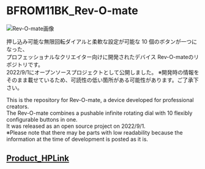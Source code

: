 # BFROM11BK_Rev-O-mate

![Rev-O-mate画像](https://bit-trade-one.co.jp/wp/wp-content/uploads/2019/01/ROM-TW-bn03-1024x576.jpg)

押し込み可能な無限回転ダイアルと柔軟な設定が可能な 10 個のボタンが一つになった、  
プロフェッショナルなクリエイター向けに開発されたデバイス Rev-O-mateのリポジトリです。  
2022/9/1にオープンソースプロジェクトとして公開しました。
※開発時の情報をそのまま載せているため、可読性の低い箇所がある可能性があります。ご了承下さい。
  
This is the repository for Rev-O-mate, a device developed for professional creators.  
The Rev-O-mate combines a pushable infinite rotating dial with 10 flexibly configurable buttons in one.  
It was released as an open source project on 2022/9/1.  
※Please note that there may be parts with low readability because the information at the time of development is posted as it is.


## [Product_HPLink](http://bit-trade-one.co.jp/) 
